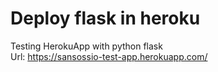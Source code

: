 # Deploy flask in heroku

Testing HerokuApp with python flask<br>
Url: https://sansossio-test-app.herokuapp.com/

